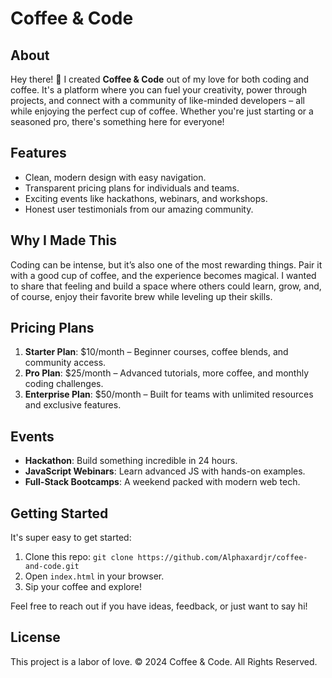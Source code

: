 # Coffee & Code

## About
Hey there! 👋 I created **Coffee & Code** out of my love for both coding and coffee. It's a platform where you can fuel your creativity, power through projects, and connect with a community of like-minded developers – all while enjoying the perfect cup of coffee. Whether you're just starting or a seasoned pro, there's something here for everyone!

## Features
- Clean, modern design with easy navigation.
- Transparent pricing plans for individuals and teams.
- Exciting events like hackathons, webinars, and workshops.
- Honest user testimonials from our amazing community.

## Why I Made This
Coding can be intense, but it’s also one of the most rewarding things. Pair it with a good cup of coffee, and the experience becomes magical. I wanted to share that feeling and build a space where others could learn, grow, and, of course, enjoy their favorite brew while leveling up their skills.

## Pricing Plans
1. **Starter Plan**: $10/month – Beginner courses, coffee blends, and community access.
2. **Pro Plan**: $25/month – Advanced tutorials, more coffee, and monthly coding challenges.
3. **Enterprise Plan**: $50/month – Built for teams with unlimited resources and exclusive features.

## Events
- **Hackathon**: Build something incredible in 24 hours.
- **JavaScript Webinars**: Learn advanced JS with hands-on examples.
- **Full-Stack Bootcamps**: A weekend packed with modern web tech.

## Getting Started
It's super easy to get started:
1. Clone this repo: `git clone https://github.com/Alphaxardjr/coffee-and-code.git`
2. Open `index.html` in your browser.
3. Sip your coffee and explore!

Feel free to reach out if you have ideas, feedback, or just want to say hi!

## License
This project is a labor of love. © 2024 Coffee & Code. All Rights Reserved.
